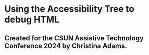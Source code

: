 # Using the Accessibility Tree to debug HTML
## Created for the CSUN Assistive Technology Conference 2024 by Christina Adams.

